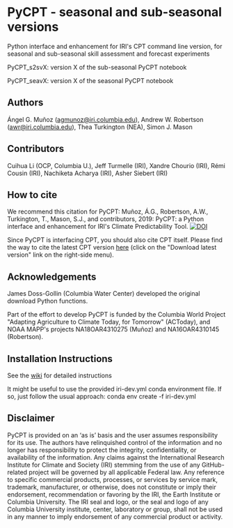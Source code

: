 # PyCPT - seasonal and sub-seasonal versions
Python interface and enhancement for IRI's CPT command line version, for seasonal and sub-seasonal skill assessment and forecast experiments

PyCPT_s2svX: version X of the sub-seasonal PyCPT notebook

PyCPT_seavX: version X of the seasonal PyCPT notebook

## Authors
Ángel G. Muñoz (agmunoz@iri.columbia.edu), Andrew W. Robertson (awr@iri.columbia.edu), Thea Turkington (NEA), Simon J. Mason

## Contributors
Cuihua Li (OCP, Columbia U.), Jeff Turmelle (IRI), Xandre Chourio (IRI), Rémi Cousin (IRI), Nachiketa Acharya (IRI), Asher Siebert (IRI)

## How to cite
We recommend this citation for PyCPT:
Muñoz, Á.G., Robertson, A.W., Turkington, T., Mason, S.J., and contributors, 2019: PyCPT: a Python interface and enhancement for IRI's Climate Predictability Tool. [![DOI](https://zenodo.org/badge/142679292.svg)](https://zenodo.org/badge/latestdoi/142679292)

Since PyCPT is interfacing CPT, you should also cite CPT itself. Please find the way to cite the latest CPT version [here](https://iri.columbia.edu/our-expertise/climate/tools/cpt/) (click on the "Download latest version" link on the right-side menu).

## Acknowledgements
James Doss-Gollin (Columbia Water Center) developed the original download Python functions.

Part of the effort to develop PyCPT is funded by the Columbia World Project "Adapting Agriculture to Climate Today, for Tomorrow" (ACToday), and NOAA MAPP's projects NA18OAR4310275 (Muñoz) and NA16OAR4310145 (Robertson).

## Installation Instructions
See the [wiki](https://github.com/agmunozs/PyCPT/wiki) for detailed instructions

It might be useful to use the provided iri-dev.yml conda environment file. If so, just follow the usual approach:
conda env create -f iri-dev.yml

## Disclaimer
PyCPT is provided on an ‘as is’ basis and the user assumes responsibility for its use. The authors have relinquished control of the information and no longer has responsibility to protect the integrity, confidentiality, or availability of the information. Any claims against the International Research Institute for Climate and Society (IRI) stemming from the use of any GitHub-related project will be governed by all applicable Federal law. Any reference to specific commercial products, processes, or services by service mark, trademark, manufacturer, or otherwise, does not constitute or imply their endorsement, recommendation or favoring by the IRI, the Earth Institute or Columbia University. The IRI seal and logo, or the seal and logo of any Columbia University institute, center, laboratory or group, shall not be used in any manner to imply endorsement of any commercial product or activity.
